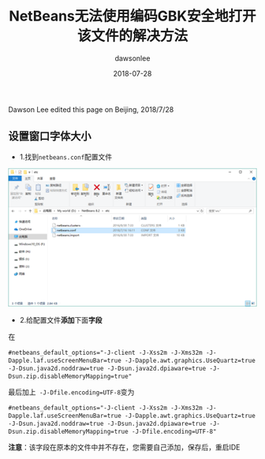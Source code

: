 ﻿---
title: "NetBeans无法使用编码GBK安全地打开该文件的解决方法"
layout: post
date: 2018-07-28
image: 
headerImage: false
tag:
- NetBeans8.2
star: false
category: blog
author: dawsonlee
---

Dawson Lee edited this page on Beijing, 2018/7/28

<div class="breaker"></div>

   [1]:  /assets/posts/NetBeans无法使用编码GBK安全地打开该文件的解决方法/找到netbeans.conf.PNG


##  设置窗口字体大小


*  1.找到`netbeans.conf`配置文件

![netbeans.conf配置文件][1]

*  2.给配置文件**添加**下面**字段**

在
	
	#netbeans_default_options="-J-client -J-Xss2m -J-Xms32m -J-Dapple.laf.useScreenMenuBar=true -J-Dapple.awt.graphics.UseQuartz=true -J-Dsun.java2d.noddraw=true -J-Dsun.java2d.dpiaware=true -J-Dsun.zip.disableMemoryMapping=true"



最后加上` -J-Dfile.encoding=UTF-8`变为

		
	#netbeans_default_options="-J-client -J-Xss2m -J-Xms32m -J-Dapple.laf.useScreenMenuBar=true -J-Dapple.awt.graphics.UseQuartz=true -J-Dsun.java2d.noddraw=true -J-Dsun.java2d.dpiaware=true -J-Dsun.zip.disableMemoryMapping=true -J-Dfile.encoding=UTF-8"



**注意**：该字段在原本的文件中并不存在，您需要自己添加，保存后，重启IDE



